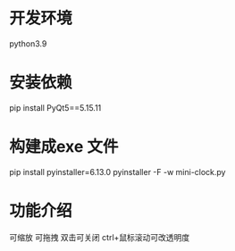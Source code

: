 # 开发环境

  python3.9


# 安装依赖

  pip install PyQt5==5.15.11

# 构建成exe 文件

  pip install pyinstaller=6.13.0
  pyinstaller -F -w mini-clock.py


# 功能介绍

  可缩放
  可拖拽
  双击可关闭
  ctrl+鼠标滚动可改透明度

